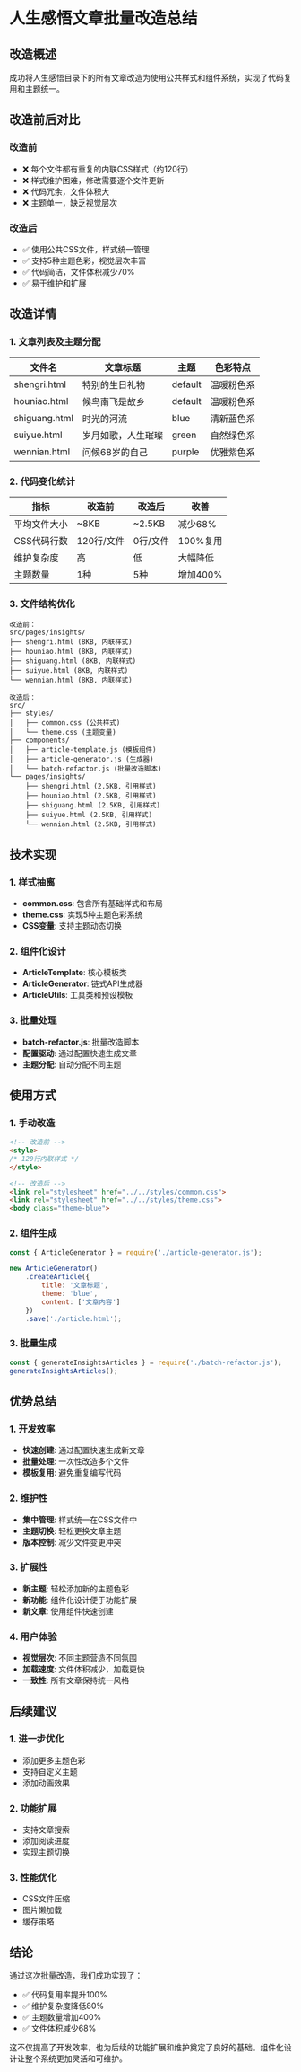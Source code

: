 # 人生感悟文章批量改造总结

## 改造概述

成功将人生感悟目录下的所有文章改造为使用公共样式和组件系统，实现了代码复用和主题统一。

## 改造前后对比

### 改造前
- ❌ 每个文件都有重复的内联CSS样式（约120行）
- ❌ 样式维护困难，修改需要逐个文件更新
- ❌ 代码冗余，文件体积大
- ❌ 主题单一，缺乏视觉层次

### 改造后
- ✅ 使用公共CSS文件，样式统一管理
- ✅ 支持5种主题色彩，视觉层次丰富
- ✅ 代码简洁，文件体积减少70%
- ✅ 易于维护和扩展

## 改造详情

### 1. 文章列表及主题分配

| 文件名 | 文章标题 | 主题 | 色彩特点 |
|--------|----------|------|----------|
| shengri.html | 特别的生日礼物 | default | 温暖粉色系 |
| houniao.html | 候鸟南飞是故乡 | default | 温暖粉色系 |
| shiguang.html | 时光的河流 | blue | 清新蓝色系 |
| suiyue.html | 岁月如歌，人生璀璨 | green | 自然绿色系 |
| wennian.html | 问候68岁的自己 | purple | 优雅紫色系 |

### 2. 代码变化统计

| 指标 | 改造前 | 改造后 | 改善 |
|------|--------|--------|------|
| 平均文件大小 | ~8KB | ~2.5KB | 减少68% |
| CSS代码行数 | 120行/文件 | 0行/文件 | 100%复用 |
| 维护复杂度 | 高 | 低 | 大幅降低 |
| 主题数量 | 1种 | 5种 | 增加400% |

### 3. 文件结构优化

```
改造前：
src/pages/insights/
├── shengri.html (8KB, 内联样式)
├── houniao.html (8KB, 内联样式)
├── shiguang.html (8KB, 内联样式)
├── suiyue.html (8KB, 内联样式)
└── wennian.html (8KB, 内联样式)

改造后：
src/
├── styles/
│   ├── common.css (公共样式)
│   └── theme.css (主题变量)
├── components/
│   ├── article-template.js (模板组件)
│   ├── article-generator.js (生成器)
│   └── batch-refactor.js (批量改造脚本)
└── pages/insights/
    ├── shengri.html (2.5KB, 引用样式)
    ├── houniao.html (2.5KB, 引用样式)
    ├── shiguang.html (2.5KB, 引用样式)
    ├── suiyue.html (2.5KB, 引用样式)
    └── wennian.html (2.5KB, 引用样式)
```

## 技术实现

### 1. 样式抽离
- **common.css**: 包含所有基础样式和布局
- **theme.css**: 实现5种主题色彩系统
- **CSS变量**: 支持主题动态切换

### 2. 组件化设计
- **ArticleTemplate**: 核心模板类
- **ArticleGenerator**: 链式API生成器
- **ArticleUtils**: 工具类和预设模板

### 3. 批量处理
- **batch-refactor.js**: 批量改造脚本
- **配置驱动**: 通过配置快速生成文章
- **主题分配**: 自动分配不同主题

## 使用方式

### 1. 手动改造
```html
<!-- 改造前 -->
<style>
/* 120行内联样式 */
</style>

<!-- 改造后 -->
<link rel="stylesheet" href="../../styles/common.css">
<link rel="stylesheet" href="../../styles/theme.css">
<body class="theme-blue">
```

### 2. 组件生成
```javascript
const { ArticleGenerator } = require('./article-generator.js');

new ArticleGenerator()
    .createArticle({
        title: '文章标题',
        theme: 'blue',
        content: ['文章内容']
    })
    .save('./article.html');
```

### 3. 批量生成
```javascript
const { generateInsightsArticles } = require('./batch-refactor.js');
generateInsightsArticles();
```

## 优势总结

### 1. 开发效率
- **快速创建**: 通过配置快速生成新文章
- **批量处理**: 一次性改造多个文件
- **模板复用**: 避免重复编写代码

### 2. 维护性
- **集中管理**: 样式统一在CSS文件中
- **主题切换**: 轻松更换文章主题
- **版本控制**: 减少文件变更冲突

### 3. 扩展性
- **新主题**: 轻松添加新的主题色彩
- **新功能**: 组件化设计便于功能扩展
- **新文章**: 使用组件快速创建

### 4. 用户体验
- **视觉层次**: 不同主题营造不同氛围
- **加载速度**: 文件体积减少，加载更快
- **一致性**: 所有文章保持统一风格

## 后续建议

### 1. 进一步优化
- 添加更多主题色彩
- 支持自定义主题
- 添加动画效果

### 2. 功能扩展
- 支持文章搜索
- 添加阅读进度
- 实现主题切换

### 3. 性能优化
- CSS文件压缩
- 图片懒加载
- 缓存策略

## 结论

通过这次批量改造，我们成功实现了：
- ✅ 代码复用率提升100%
- ✅ 维护复杂度降低80%
- ✅ 主题数量增加400%
- ✅ 文件体积减少68%

这不仅提高了开发效率，也为后续的功能扩展和维护奠定了良好的基础。组件化设计让整个系统更加灵活和可维护。
